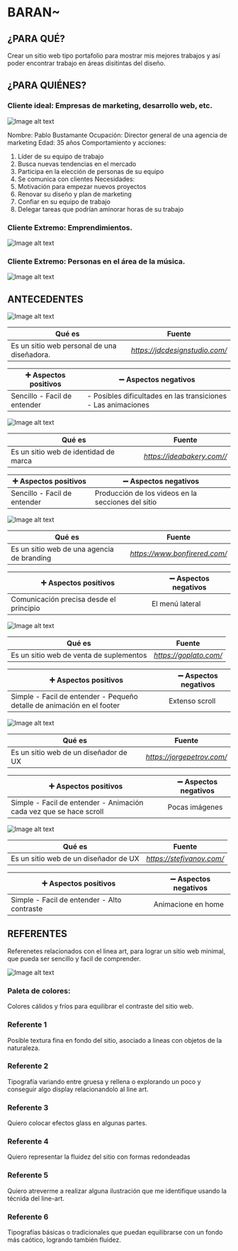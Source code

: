 # BARAN~

## ¿PARA QUÉ?

Crear un sitio web tipo portafolio para mostrar mis mejores trabajos  y así poder encontrar trabajo en áreas disitintas del diseño.

## ¿PARA QUIÉNES?

### Cliente ideal: Empresas de marketing, desarrollo web, etc.

![Image alt text](/images-readme/person-user.png)

Nombre: Pablo Bustamante
Ocupación: Director general de una agencia de marketing
Edad: 35 años
Comportamiento y acciones: 
1. Líder de su equipo de trabajo
2. Busca nuevas tendencias en el mercado
3. Participa en la elección de personas de su equipo
4. Se comunica con clientes
Necesidades: 
1. Motivación para empezar nuevos proyectos
2. Renovar su diseño y plan de marketing
3. Confiar en su equipo de trabajo
4. Delegar tareas que podrían aminorar horas de su trabajo

### Cliente Extremo: Emprendimientos.

![Image alt text](/images-readme/person-user2.png)

### Cliente Extremo: Personas en el área de la música.

![Image alt text](/images-readme/person-user3.png)

## ANTECEDENTES


![Image alt text](/images-readme/ante1.jpg)

| Qué es  | Fuente |
| ---------------- | ---------------- |
| Es un sitio web personal de una diseñadora.|  *<https://jdcdesignstudio.com/>*   |

|  :heavy_plus_sign: Aspectos positivos|  :heavy_minus_sign: Aspectos negativos |
| ---------------- | ---------------- |
| Sencillo - Facil de entender  | - Posibles dificultades en las transiciones - Las animaciones   |


![Image alt text](/images-readme/ante2.jpg)

| Qué es  | Fuente |
| ---------------- | ---------------- |
| Es un sitio web de identidad de marca |  *<https://ideabakery.com//>*   |

|  :heavy_plus_sign: Aspectos positivos|  :heavy_minus_sign: Aspectos negativos |
| ---------------- | ---------------- |
| Sencillo  - Facil de entender  | Producción de los videos en la secciones del sitio   |


![Image alt text](/images-readme/ante3.jpg)

| Qué es  | Fuente |
| ---------------- | ---------------- |
| Es un sitio web de una agencia de branding |  *<https://www.bonfirered.com/>*   |

|  :heavy_plus_sign: Aspectos positivos|  :heavy_minus_sign: Aspectos negativos |
| ---------------- | ---------------- |
|  Comunicación precisa desde el principio  | El menú lateral |


![Image alt text](/images-readme/ante4.jpg)


| Qué es  | Fuente |
| ---------------- | ---------------- |
| Es un sitio web de venta de suplementos |  *<https://goplato.com/>*   |

|  :heavy_plus_sign: Aspectos positivos|  :heavy_minus_sign: Aspectos negativos |
| ---------------- | ---------------- |
| Simple - Facil de entender - Pequeño detalle de animación en el footer | Extenso scroll   |


![Image alt text](/images-readme/ante5.jpg)

| Qué es  | Fuente |
| ---------------- | ---------------- |
| Es un sitio web de un diseñador de UX |  *<https://jorgepetrov.com/>*   |

|  :heavy_plus_sign: Aspectos positivos|  :heavy_minus_sign: Aspectos negativos |
| ---------------- | ---------------- |
|  Simple - Facil de entender - Animación cada vez que se hace scroll |  Pocas imágenes   |


![Image alt text](/images-readme/ante6.jpg)

| Qué es  | Fuente |
| ---------------- | ---------------- |
| Es un sitio web de un diseñador de UX |  *<https://stefivanov.com/>*   |

|  :heavy_plus_sign: Aspectos positivos|  :heavy_minus_sign: Aspectos negativos |
| ---------------- | ---------------- |
| Simple - Facil de entender - Alto contraste | Animacione en home  |

## REFERENTES

Referenetes relacionados con el linea art, para lograr un sitio web minimal, que pueda ser sencillo y facil de comprender.

![Image alt text](/images-readme/mood.png)

### Paleta de colores: 

Colores cálidos y fríos para equilibrar el contraste del sitio web. 

### Referente 1

Posible textura fina en fondo del sitio, asociado a lineas con objetos de la naturaleza.

### Referente 2

Tipografía variando entre gruesa y rellena o explorando un poco y conseguir algo display relacionandolo al line art.

### Referente 3

Quiero colocar efectos glass en algunas partes.

### Referente 4

Quiero representar la fluidez del sitio con formas redondeadas

### Referente 5 

Quiero atreverme a realizar alguna ilustración que me identifique usando la técnida del line-art.

### Referente 6

Tipografías básicas o tradicionales que puedan equilibrarse con un fondo más caótico, logrando también fluidez.



